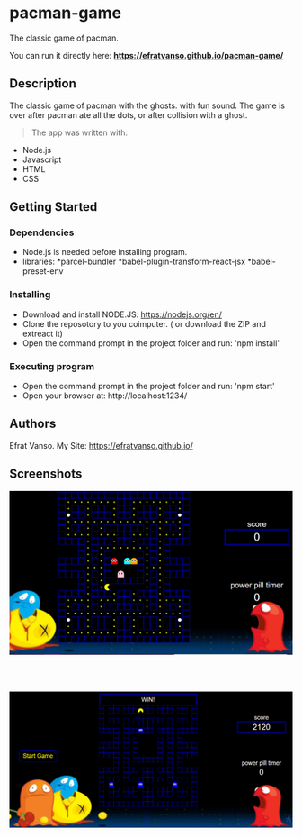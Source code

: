 # pacman-game


The classic game of pacman.

You can run it directly here: 
**https://efratvanso.github.io/pacman-game/**

## Description
The classic game of pacman with the ghosts. with fun sound. 
The game is over after pacman ate all the dots, or after collision with a ghost.

>The app was written with: 

   * Node.js
   * Javascript
   * HTML
   * CSS
   
## Getting Started

### Dependencies

* Node.js is needed before installing program.
* libraries:
	*parcel-bundler
    *babel-plugin-transform-react-jsx
    *babel-preset-env

### Installing

* Download and install NODE.JS: https://nodejs.org/en/
* Clone the reposotory to you coimputer. ( or download the ZIP and extreact it)
* Open the command prompt in the project folder and run: 'npm install'

### Executing program

* Open the command prompt in the project folder and run: 'npm start'
* Open your browser at: http://localhost:1234/

## Authors

Efrat Vanso.
My Site: https://efratvanso.github.io/

## Screenshots

<img style="-webkit-user-select: none;margin: auto;width: 700px;" src="https://raw.githubusercontent.com/EfratVanso/pacman-game/master/pacmanGame.png" width="600">

<br/><br/>

<img style="-webkit-user-select: none;margin: auto;width: 700px;" src="https://raw.githubusercontent.com/EfratVanso/pacman-game/master/pacmanWin.png" width="600">
